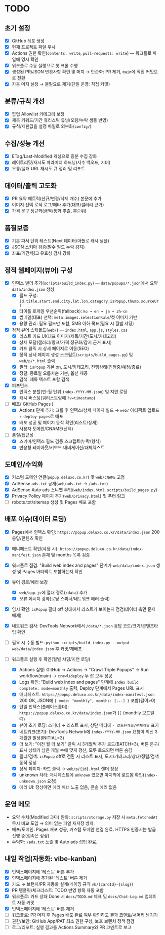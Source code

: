 # TODO

## 초기 설정
- [x] GitHub 레포 생성
- [x] 현재 프로젝트 파일 푸시
- [x] Actions 권한 확인(`contents: write`, `pull-requests: write`) — 워크플로 파일에 명시 확인
- [x] 워크플로 수동 실행으로 첫 크롤 수행
- [x] 생성된 PR/JSON 변경사항 확인 및 머지 → 단순화: PR 제거, `main`에 직접 커밋으로 전환
- [x] 자동 머지 설정 → 불필요로 제거(단일 운영: 직접 커밋)

## 분류/규칙 개선
- [x] 팝업 Allowlist 카테고리 보정
- [x] 제목 키워드/기간 휴리스틱 튜닝(오탐/누락 샘플 반영)
- [x] 규칙/제한값을 설정 파일로 외부화(`config/`)

## 수집/성능 개선
- [x] ETag/Last-Modified 캐싱으로 증분 수집 강화
- [x] 레이트리밋/재시도 파라미터 하드닝(지수 백오프, 지터)
- [x] 오류/실패 URL 재시도 큐 정리 및 리포트

## 데이터/출력 고도화
- [x] PR 요약 메트릭(신규/변경/삭제 개수) 본문에 추가
- [x] 이미지 선택 로직 로그/메타 추가(대표/갤러리 근거)
- [x] 가격 문구 정규화(금액/통화 추출, 후순위)

## 품질보증
- [x] 기본 파서 단위 테스트(Next 데이터/아폴로 캐시 샘플)
- [x] JSON 스키마 검증(필수 필드 누락 감지)
- [x] 좌표/기간/링크 유효성 검사 강화

## 정적 웹페이지(뷰어) 구성
- [x] 인덱스 빌더 추가(`scripts/build_index.py`) — `data/popups/*.json`에서 요약 `data/index.json` 생성
  - [x] 필드 구성: `id,title,start,end,city,lat,lon,category,isPopup,thumb,sourceUrl`
  - [x] 타이틀 로케일 우선순위(fallback): `ko → en → ja → zh-cn`
  - [x] 썸네일(대표) 선택: `meta.images.selectionRule`/첫 이미지 기반
  - [x] 용량 관리: 필요 필드만 포함, 5MB 이하 목표(필요 시 월별 샤딩)
- [x] 정적 뷰어 스캐폴드(`web/`) — `index.html`, `app.js`, `styles.css`
  - [x] 리스트 카드 UI(대표 이미지/제목/기간/도시/카테고리)
  - [x] 상세 모달(갤러리/링크/가격 정규화/감지 근거 표시)
  - [x] 카드 클릭 시 상세 페이지로 이동(SEO)
  - [x] 정적 상세 페이지 생성 스크립트(`scripts/build_pages.py`) 및 `web/p/*.html` 출력
  - [x] 필터: `isPopup` 기본 on, 도시/카테고리, 진행상태(진행중/예정/종료)
  - [x] 정렬: 종료일 오름차순 기본, 옵션 제공
  - [x] 검색: 제목 텍스트 포함 검색
- [x] 퍼포먼스
  - [x] 인덱스 분할(연-월 단위 `index-YYYY-MM.json`) 및 지연 로딩
  - [x] 캐시 버스팅(쿼리스트링에 `?v=timestamp`)
- [ ] 배포( GitHub Pages )
  - [x] Actions 단계 추가: 크롤 후 인덱스/상세 페이지 빌드 → `web/` 아티팩트 업로드 + `deploy-pages`로 배포
  - [x] 배포 성공 및 페이지 동작 확인(리스트/상세)
  - [x] 사용자 도메인/CNAME(선택)
- [ ] 품질/접근성
  - [x] 스키마/인덱스 필드 검증 스크립트(누락/형식)
  - [x] 반응형 레이아웃/키보드 내비게이션/대체텍스트

## 도메인/수익화
- [x] 커스텀 도메인 연결(`popup.deluxo.co.kr`) 및 `web/CNAME` 고정
- [x] AdSense `ads.txt` 공개(`web/ads.txt` → `/ads.txt`)
- [x] AdSense Auto ads 스니펫 주입(`web/index.html`, `scripts/build_pages.py`)
- [x] Privacy Policy 페이지 추가(`web/privacy.html`) 및 푸터 링크
- [ ] robots.txt/sitemap 생성 및 Pages 배포 포함

## 배포 이슈(데이터 로딩)
- [x] Pages에서 인덱스 확인: `https://popup.deluxo.co.kr/data/index.json` 200 응답/콘텐츠 확인
- [x] 매니페스트 확인(샤딩 시): `https://popup.deluxo.co.kr/data/index-manifest.json` 존재 및 months 목록 검증
- [x] 워크플로 점검: "Build web index and pages" 단계가 `web/data/index.json` 생성 및 Pages 아티팩트 포함하는지 확인
- [x] 뷰어 경로/에러 보강
  - [x] `web/app.js`에 절대 경로(`/data`) 추가
  - [x] 오류 메시지 강화(로딩 스피너/네트워크 에러 출력)
- [x] 임시 확인: `isPopup` 필터 off 상태에서 리스트가 보이는지 점검(데이터 측면 문제 배제)
- [x] 네트워크 검사: DevTools Network에서 `/data/*.json` 응답 코드/크기/콘텐츠타입 확인
- [ ] 필요 시 수동 빌드: `python scripts/build_index.py --output web/data/index.json` 후 커밋/재배포

- [ ] 워크플로 실행 후 확인(월별 샤딩/지연 로딩)
  - [x] Actions 실행: GitHub → Actions → "Crawl Triple Popups" → Run workflow(main) → `crawl`/`deploy` 두 잡 모두 성공
  - [x] Logs 확인: "Build web index and pages" 단계에 `Index build complete: mode=monthly` 출력, Deploy 단계에서 Pages URL 표시
  - [x] 매니페스트: `https://popup.deluxo.co.kr/data/index-manifest.json` 200 OK, JSON에 `{ mode: "monthly", months: [...] }` 포함(길이>0)
  - [x] 단일 인덱스(플레이스홀더): `https://popup.deluxo.co.kr/data/index.json`가 `[]` (monthly 모드일 때)
  - [x] 뷰어 초기 로딩: 스피너 → 리스트 표시, 상단 메타에 `· 로드된개월/전체개월` 표기
  - [x] 네트워크(초기): DevTools Network에 `index-YYYY-MM.json` 요청이 최신 3개월만 발생(INITIAL=3)
  - [x] 더 보기: "이전 월 더 보기" 클릭 시 3개월씩 추가 로드(BATCH=3), 버튼 문구/표시 상태가 남은 개월 수에 맞게 갱신, 모두 로드되면 버튼 숨김
  - [x] 필터/검색: `isPopup` off로 전환 시 리스트 표시, 도시/카테고리/상태/정렬/검색 동작 정상
  - [x] 상세 페이지: 카드 클릭 → `web/p/{id}.html` 렌더 정상
  - [x] unknown 처리: 매니페스트에 `unknown` 있으면 마지막에 로드됨 확인(`index-unknown.json` 요청)
  - [x] 에러 UI: 정상이면 에러 배너 노출 없음, 콘솔 에러 없음

## 운영 메모
- 요약 수치(Modified 과다) 완화: `scripts/storage.py` 저장 시 `meta.fetchedAt` 무시 비교 도입 → 의미 없는 파일 재저장 방지.
- 배포/도메인: Pages 배포 성공, 커스텀 도메인 연결 완료. HTTPS 인증서는 발급 진행 중(접속은 정상).
- 수익화: `/ads.txt` 노출 및 Auto ads 삽입 완료.

## 내일 작업(자동화: vibe-kanban)
- [x] 인덱스페이지에 '테스트' 버튼 추가
- [x] 인덱스페이지에 추가된 '테스트' 버튼 제거
- [x] 카드 → 브랜치/PR 자동화 설계(네이밍 규칙 `vk/{cardId}-{slug}`)
- [x] PR 템플릿/체크리스트: TODO 반영 항목 자동 포함
- [x] 워크플로: 카드 상태 Done 시 `docs/TODO.md` 체크 및 `docs/Chat-Log.md` 업데이트 자동 커밋
- [x] 인덱스페이지에 '테스트' 버튼 제거
- [ ] 워크플로: PR 머지 후 Pages 배포 완료 여부 확인하고 결과 코멘트/서머리 남기기
- [ ] 권한/보안: GitHub App/PAT 최소 권한 구성, 보호 브랜치 정책 점검
- [ ] 로그/리포트: 실행 결과를 Actions Summary와 PR 코멘트로 보고
